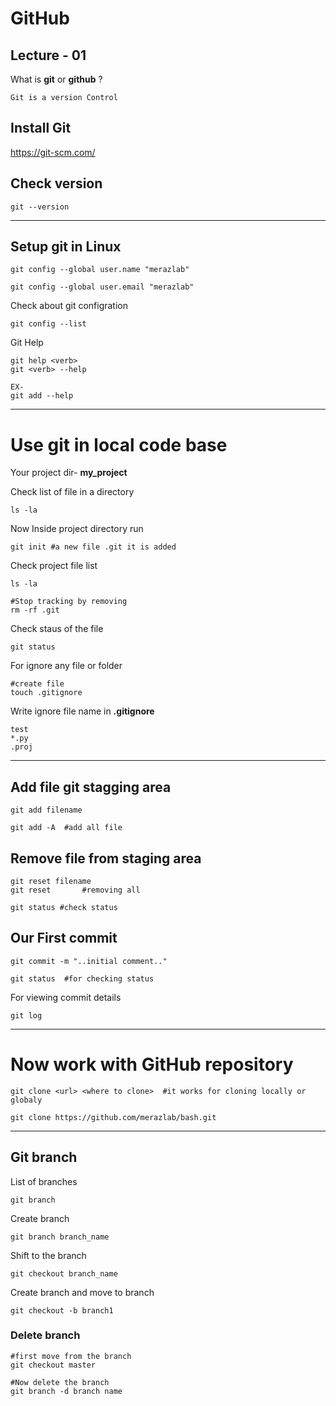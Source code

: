 # GitHub

## Lecture - 01

What is **git** or **github** ?

    Git is a version Control

## Install Git

https://git-scm.com/

## Check version

    git --version

---
## Setup git in Linux

    git config --global user.name "merazlab"   

    git config --global user.email "merazlab"  

Check about git configration

    git config --list

Git Help

    git help <verb>
    git <verb> --help

    EX-
    git add --help
---

# Use git in local code base

Your project dir- **my_project**

Check list of file in a directory

    ls -la

Now Inside project directory run

    git init #a new file .git it is added

Check project file list

    ls -la

    #Stop tracking by removing
    rm -rf .git

Check staus of the file 

    git status

For ignore any file or folder

    #create file
    touch .gitignore

Write ignore file name in **.gitignore**

    test
    *.py
    .proj
---
## Add file git stagging area

    git add filename    

    git add -A  #add all file 

## Remove file from staging area

    git reset filename
    git reset       #removing all

    git status #check status

## Our First commit

    git commit -m "..initial comment.."

    git status  #for checking status

For viewing commit details

    git log

------

# Now work with GitHub repository

    git clone <url> <where to clone>  #it works for cloning locally or globaly

    git clone https://github.com/merazlab/bash.git

---

## Git branch

List of branches

    git branch
Create branch

    git branch branch_name
Shift to the branch

    git checkout branch_name

Create branch and move to branch

    git checkout -b branch1

### Delete branch
    
    #first move from the branch
    git checkout master

    #Now delete the branch
    git branch -d branch name  
